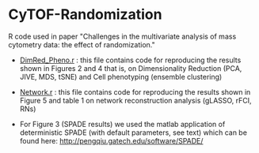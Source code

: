 # CyTOF-Randomization
R code used in paper "Challenges in the multivariate analysis of mass cytometry data: the effect of randomization."

* [DimRed_Pheno.r](https://github.com/giopap/CyTOF-Randomization/blob/master/DimRed_Pheno.r) : this file contains code for reproducing the results shown in Figures 2 and 4 that is, on Dimensionality Reduction (PCA, JIVE, MDS, tSNE) and Cell phenotyping (ensemble clustering)

* [Network.r](https://github.com/giopap/CyTOF-Randomization/blob/master/network.r) : this file contains code for reproducing the results shown in Figure 5 and table 1 on network reconstruction analysis (gLASSO, rFCI, RNs)

* For Figure 3 (SPADE results) we used the matlab application of deterministic SPADE (with default parameters, see text) which can be found here: http://pengqiu.gatech.edu/software/SPADE/
